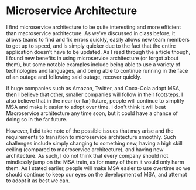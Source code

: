 # Microservice Architecture
I find microservice architecture to be quite interesting and more efficient than macroservice architecture. As we've discussed in class before, it allows teams to find and fix errors quickly, easily allows new team members to get up to speed, and is simply quicker due to the fact that the entire application doesn't have to be updated. As I read through the article though, I found new benefits in using microservice architecture (or forgot about them), but some notable examples include being able to use a variety of technologies and languages, and being able to continue running in the face of an outage and following said outage, recover quickly. 

If huge companies such as Amazon, Twitter, and Coca-Cola adopt MSA, then I believe that other, smaller companies will follow in their footsteps. I also believe that in the near (or far) future, people will continue to simplify MSA and make it easier to adopt over time. I don't think it will beat Macroservice architecture any time soon, but it could have a chance of doing so in the far future. 

However, I did take note of the possible issues that may arise and the requirements to transition to microservice architecture smoothly. Such challenges include simply changing to something new, having a high skill ceiling (compared to macroservice architecture), and having new architecture. As such, I do not think that every company should not mindlessly jump on the MSA train, as for many of them it would only harm them. As I stated earlier, people will make MSA easier to use overtime so we should continue to keep our eyes on the development of MSA, and attempt to adopt it as best we can.
